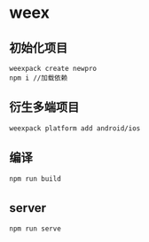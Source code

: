 # weex

## 初始化项目
    weexpack create newpro
    npm i //加载依赖
## 衍生多端项目
    weexpack platform add android/ios
## 编译
    npm run build
## server　
    npm run serve

